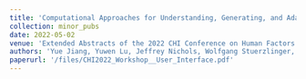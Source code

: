 ```yaml
---
title: 'Computational Approaches for Understanding, Generating, and Adapting User Interfaces'
collection: minor_pubs
date: 2022-05-02
venue: 'Extended Abstracts of the 2022 CHI Conference on Human Factors in Computing Systems (CHI EA ’22)'
authors: 'Yue Jiang, Yuwen Lu, Jeffrey Nichols, Wolfgang Stuerzlinger, Chun Yu, Christof Lutteroth, Yang Li, Ranjitha Kumar, and <b>Toby Jia-Jun Li</b>'
paperurl: '/files/CHI2022_Workshop__User_Interface.pdf'
---
```

